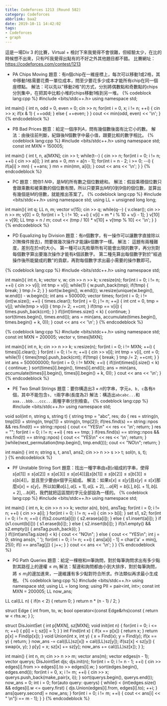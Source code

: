 ```yaml
---
title: Codeforces 1213 (Round 582)
category: Codeforces
abbrlink: baa2
date: 2019-10-11 14:42:02
tags:
- Codeforces
- graph
---
```

這是一場Div 3 的比賽，Virtual + 檢討下來我覺得不會很難，但經驗太少，在比的時候想不出來，只有PE我覺得出點有的不好之外其他題目都不錯。
比賽網址：https://codeforces.com/contest/1213

* PA Chips Moving
題意：有n個chip在一維座標上，每次可以移動1或2格，其中移動1格需要花費一單位成本，問至少要花多少成本才能所有chip在同一個座標點。
解法：可以先以"移動2格"的方式，分別將偶數點和奇數點的chips分別集中，在把其中比較小堆的chips移動1格到另一堆。
{% codeblock lang:cpp %}
#include <bits/stdc++.h>
using namespace std;
 
int main()
{
    int n, odd = 0, even = 0;
    cin >> n;
    for(int i = 0, x; i != n; ++i)
    {
        cin >> x;
        if(x & 1)
        {
            ++odd;
        }
        else
        {
            ++even;
        }
    }
    cout << min(odd, even) << '\n';
}
{% endcodeblock %}

* PB Bad Prices
題意：給定一個序列$A$，問有幾個數後面有比它小的數。
解法：由後往前判斷，紀錄後$N$個數字中最小值，跟要比較的數字相比。
{% codeblock lang:cpp %}
#include <bits/stdc++.h>
using namespace std;
const int MXN = 150005;
 
int main()
{
    int t, n, a[MXN];
    cin >> t;
    while(t--)
    {
        cin >> n;
        for(int i = 0; i != n; ++i)
        {
            cin >> a[i];
        }
        int ans = 0, mn = a[n - 1];
        for(int i = n - 2; i >= 0; --i)
        {
            if(a[i] > mn)
            {
                ++ans;
            }
            mn = min(mn, a[i]);
        }
        cout << ans << '\n';
    }
}
{% endcodeblock %}

* PC
題意：問你$1~N$中，是$M$的所有數之個位數總和。
解法：假設乘積個位數只會跟乘數和被乘數的個位數有關，所以只要算出$M$的$0$到$9$倍的個位數，並算出有幾個是$M$的倍數，就能推出答案了。
{% codeblock lang:cpp %}
#include <bits/stdc++.h>
using namespace std;
using LL = unsigned long long;
 
int main(){
    int q;
    LL n, m;
    vector<LL> v(15);
    cin >> q;
    while(q--)
    {
        v.clear();
        cin >> n >> m;
        v[0] = 0;
        for(int i = 1; i != 10; ++i)
        {
            v[i] = m * i % 10 + v[i - 1];
        }
        v[10] = v[9];
        LL tmp = n / m;
        cout << (tmp / 10) * v[10] + v[tmp % 10] << '\n';
    }
}
{% endcodeblock %}

* PD Equalizing by Division
題意：有$n$個數字，有一操作可以讓數字直接除以2(無條件捨去)，問要做幾次操作才能讓$k$個數字一樣。
解法：
這題有兩種難度，差別在於$n$的大小。
第一種可以先枚舉所有可能會出現的數字，再分別對每個數字算出要幾次操作才能有$k$個該數字。
第二種先算出每個數字對於"經過操作後所能變成的數"的貢獻，再對每個數字求出最小需要的操作數即可。

{% codeblock lang:cpp %}
#include <bits/stdc++.h>
using namespace std;
 
int main(){
    int n, k;
    vector<int> v, w;
    cin >> n >> k;
    v.resize(n);
    for(int i = 0; i != n; ++i)
    {
        cin >> v[i];
        int tmp = v[i];
        while(1)
        {
            w.push_back(tmp);
            if(!tmp)
            {
                break;
            }
            tmp /= 2;
        }
    }
    sort(w.begin(), w.end());
    w.resize(unique(w.begin(), w.end()) - w.begin());
    int ans = 500000;
    vector<int> times;
    for(int i = 0; i != (int)w.size(); ++i)
    {
        times.clear();
        for(int j = 0; j != n; ++j)
        {
            int cnt = 0, tmp = v[j];
            while(tmp > v[i])
            {
                tmp /= 2;
                ++cnt;
            }
            if(tmp == v[i])
            {
                times.push_back(cnt);
            }
        }
        if((int)times.size() < k)
        {
            continue;
        }
        sort(times.begin(), times.end());
        ans = min(ans, accumulate(times.begin(), times.begin() + k, 0));
    }
    cout << ans << '\n';
}
{% endcodeblock %}

{% codeblock lang:cpp %}
#include <bits/stdc++.h>
using namespace std;
const int MXN = 200005;
vector<int> v, times[MXN];
 
int main(){
    int n, k;
    cin >> n >> k;
    v.resize(n);
    for(int i = 0; i != MXN; ++i)
    {
        times[i].clear();
    }
    for(int i = 0; i != n; ++i)
    {
        cin >> v[i];
        int tmp = v[i], cnt = 0;
        while(1)
        {
            times[tmp].push_back(cnt);
            if(!tmp)
            {
                break;
            }
            tmp /= 2;
            ++cnt;
        }
    }
    int ans = 500000000;
    for(int i = 0; i != MXN; ++i)
    {
        if((int)times[i].size() < k)
        {
            continue;
        }
        sort(times[i].begin(), times[i].end());
        ans = min(ans, accumulate(times[i].begin(), times[i].begin() + k, 0));
    }
    cout << ans << '\n';
}
{% endcodeblock %}

* PE Two Small Strings
題意：要你構造出$3\times n$的字串，字元`a, b, c`各有$n$個，其中不能包含`s, t`兩字串(長度為2)
解法：構造出`abcabc...`和`aaa...bbb...ccc...`兩種字串分別檢查。
{% codeblock lang:cpp %}
#include <bits/stdc++.h>
using namespace std;
 
void sol(int n, string s, string t)
{
    string tmp = "abc", res;
    do
    {
        res = string(n, tmp[0]) + string(n, tmp[1]) + string(n, tmp[2]);
        if(res.find(s) == string::npos && res.find(t) == string::npos)
        {
            cout << "YES\n" << res << '\n';
            return;
        }
        res = "";
        for(int i = 0; i != n; ++i)
        {
            res += tmp;
        }
        if(res.find(s) == string::npos && res.find(t) == string::npos)
        {
            cout << "YES\n" << res << '\n';
            return;
        }
    }while(next_permutation(tmp.begin(), tmp.end()));
    cout << "NO\n";
    return;
}
 
int main()
{
    int n;
    string s, t, ans1, ans2;
    cin >> n >> s >> t;
    sol(n, s, t);    
}
{% endcodeblock %}

* PF Unstable String Sort
題意：找出一種字串由`a`到`z`組成的字串，使得$s[a[1]]\leq s[a[2]]\leq s[a[3]]\leq s[a[4]]$且$s[b[1]]\leq s[b[2]]\leq s[b[3]]\leq s[b[4]]$，並且至少要由$k$個字元組成。
解法：如果$s[x]\leq s[y]$且$s[y]\leq s[x]$那麼$s[x]=s[y]$，所以如果$a[L], a[L+1], a[L+2], ... a[R]=b[L], b[L+1], b[L+2], ... b[R]$，我們就把這區間的字元全部設為一樣的。
{% codeblock lang:cpp %}
#include <bits/stdc++.h>
using namespace std;
 
int main()
{
    int n, k;
    cin >> n >> k;
    vector<int> a(n), b(n), ansTag;
    for(int i = 0; i != n; ++i)
    {
        cin >> a[i];
    }
    for(int i = 0; i != n; ++i)
    {
        cin >> b[i];
    }
    set<int> s1, s2;
    for(int i = 0; i != n; ++i)
    {
        if(s2.count(a[i]))
        {
            s2.erase(a[i]);
        }
        else
        {
            s1.insert(a[i]);
        }
        if (s1.count(b[i]))
        {
            s1.erase(b[i]);
        }
        else
        {
            s2.insert(b[i]);
        }
        if(s1.empty() && s2.empty())
        {
            ansTag.push_back(i);
        }        
    }
    if((int)ansTag.size() < k)
    {
        cout << "NO\n";
    }
    else
    {
        cout << "YES\n";
        int j = 0;
        string ans(n, ' ');
        for(int i = 0; i != n; ++i)
        {
            ans[a[i] - 1] = char('a' + min(j, 25));
            if(i == ansTag[j])
            {
                j++;
            }
        }
        cout << ans << '\n';
    }
}
{% endcodeblock %}

* PG Path Queries
題意：給定一棵樹和$m$筆詢問，對於每筆詢問求出有多少點對其路徑上的邊權$\leq m_i$
解法：幫邊和詢問都由小到大排序，對於每筆詢問，將$\leq m_i$的邊加進來，一邊維護有多少點對符合所求。作法類似再求最小生成樹。
{% codeblock lang:cpp %}
#include <bits/stdc++.h>
using namespace std;
using LL = long long;
using PII = pair<int, int>;
const int MXN = 200005;
LL now_ans;
 
LL cal(LL n)
{
    if(n < 2)
    {
        return 0;
    }
    return n * (n - 1) / 2;
}
 
struct Edge
{
    int from, to, w;
    bool operator<(const Edge&rhs)const
    {
        return w < rhs.w;
    }
};
 
struct DisJointSet
{
    int p[MXN], sz[MXN];
    void init(int n)
    {
        for(int i = 0; i <= n; ++i)
        {
            p[i] = i;
            sz[i] = 1;
        }
    }
    int Find(int x)
    {
        if(x == p[x])
        {
            return x;
        }
        return p[x] = Find(p[x]);
    }
    void Union(int x, int y)
    {
        x = Find(x);
        y = Find(y);
        if(x == y)
        {
            return;
        }
        now_ans -= cal((LL)sz[x]) + cal((LL)sz[y]);
        if(sz[x] < sz[y])
        {
            swap(x, y);
        }
        p[y] = x;
        sz[x] += sz[y];
        now_ans += cal((LL)sz[x]);
    }
};
 
int main()
{
    int n, m;
    cin >> n >> m;
    vector<LL> ans(m);
    vector<Edge> edges(n - 1);
    vector<PII> querys;
    DisJointSet djs;
    djs.init(n);
    for(int i = 0; i != n - 1; ++i)
    {
        cin >> edges[i].from >> edges[i].to >> edges[i].w;
    }
    sort(edges.begin(), edges.end());
    for(int i = 0, x; i != m; ++i)
    {
        cin >> x;
        querys.push_back(make_pair(x, i));
    }
    sort(querys.begin(), querys.end());
    now_ans = 0;
    int i = 0;
    for(auto query: querys)
    {
        while(i < (int)edges.size() && edges[i].w <= query.first)
        {
            djs.Union(edges[i].from, edges[i].to);
            ++i;
        }
        ans[query.second] = now_ans;
    }
    for(int i = 0; i != m; ++i)
    {
        cout << ans[i] << " \n"[i == m - 1];
    }
}
{% endcodeblock %}